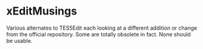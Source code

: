 # xEditMusings
Various alternates to TES5Edit each looking at a different addition or change from the official repository. Some are totally obsolete in fact. None should be usable.
